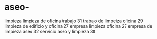 # aseo-
limpieza
limpieza de oficina trabajo 31
trabajo de limpeiza oficina 29
limpieza de edificio y oficina 27
empresa limpieza oficina 27
empresa de limpieza aseo 32
servicio aseo y limpieza 30
